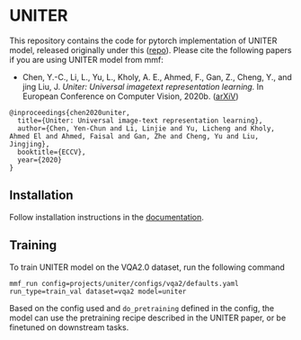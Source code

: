 # UNITER

This repository contains the code for pytorch implementation of UNITER model, released originally under this ([repo](https://github.com/ChenRocks/UNITER/)). Please cite the following papers if you are using UNITER model from mmf:

* Chen, Y.-C., Li, L., Yu, L., Kholy, A. E., Ahmed, F., Gan,
Z., Cheng, Y., and jing Liu, J. *Uniter: Universal imagetext representation learning.* In European Conference on
Computer Vision, 2020b. ([arXiV](https://arxiv.org/pdf/1909.11740))
```
@inproceedings{chen2020uniter,
  title={Uniter: Universal image-text representation learning},
  author={Chen, Yen-Chun and Li, Linjie and Yu, Licheng and Kholy, Ahmed El and Ahmed, Faisal and Gan, Zhe and Cheng, Yu and Liu, Jingjing},
  booktitle={ECCV},
  year={2020}
}
```


## Installation

Follow installation instructions in the [documentation](https://mmf.readthedocs.io/en/latest/notes/installation.html).

## Training

To train UNITER model on the VQA2.0 dataset, run the following command
```
mmf_run config=projects/uniter/configs/vqa2/defaults.yaml run_type=train_val dataset=vqa2 model=uniter
```

Based on the config used and `do_pretraining` defined in the config, the model can use the pretraining recipe described in the UNITER paper, or be finetuned on downstream tasks.
